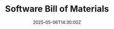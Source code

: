 ---
title: Software Bill of Materials
linkTitle: Software Bill of Materials
date: '2025-05-06T14:30:00Z'
weight: 1
description: The Software Bill of Materials for Green Orbit's Digital Sustainability
  Dashboard version 1.2.0 includes a list of open source components, security compliance
  details, and licensing information, confirming no known vulnerabilities and compatibility
  with OSS policies. It is available in SPDX and CycloneDX formats.
draft: false
ref: software-bill-of-materials
---